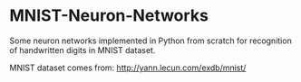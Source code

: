 # MNIST-Neuron-Networks
Some neuron networks implemented in Python from scratch for recognition of handwritten digits in MNIST dataset.

MNIST dataset comes from: http://yann.lecun.com/exdb/mnist/
